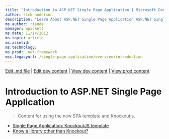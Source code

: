 ```yaml
---
title: "Introduction to ASP.NET Single Page Application | Microsoft Docs"
author: rick-anderson
description: "Learn About ASP.NET Single Page Application ASP.NET Single Page Application (SPA) helps you build applications that include significant client-side interacti..."
ms.author: riande
manager: wpickett
ms.date: 11/14/2012
ms.topic: article
ms.assetid: 
ms.technology: 
ms.prod: .net-framework
msc.legacyurl: /single-page-application/overview/introduction
---
```

[Edit .md file](C:\Projects\msc\dev\Msc.Www\Web.ASP\App_Data\github\single-page-application\overview\index.md) | [Edit dev content](http://www.aspdev.net/umbraco#/content/content/edit/43394) | [View dev content](http://docs.aspdev.net/tutorials/single-page-application/overview/introduction/index.html) | [View prod content](http://www.asp.net/single-page-application/overview/introduction)

Introduction to ASP.NET Single Page Application
====================
> Content for using the new SPA template and Knockoutjs.


- [Single Page Application: KnockoutJS template](knockoutjs-template.md)
- [Know a library other than Knockout?](other-libraries.md)
